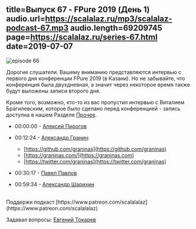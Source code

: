 title=Выпуск 67 - FPure 2019 (День 1)
audio.url=https://scalalaz.ru/mp3/scalalaz-podcast-67.mp3
audio.length=69209745
page=https://scalalaz.ru/series-67.html
date=2019-07-07
----
![episode 66](https://scalalaz.ru/img/ep-fpure-d1.jpg)

Дорогие слушатели.
Вашему вниманию представляются интервью с первого дня конференции
FPure 2019 (в Казани).
Но не забывайте, что конференция была двухдневная, а значит через некоторое время
также будут выложены записи второго дня.

Кроме того, возможно, кто-то из вас пропустил интервью с Виталием Брагилевским,
которое было сделано перед конференцией - запись доступна в нашем
Разделе [Прочее](https://scalalaz.ru/special-page-01.html).

* 00:00:00 - [Алексей Пирогов](https://twitter.com/alex_pir)

* 00:12:24 - [Александр Гранин](https://twitter.com/graninas):

    * [https://github.com/graninas](https://github.com/graninas)
    * [https://graninas.com/](https://graninas.com)
    * [https://twitter.com/graninas](https://twitter.com/graninas)

* 00:30:17 - [Павел Павлов](https://twitter.com/noinline)

* 00:59:34 - [Александр Шарихин](https://twitter.com/nihirash)


<br/>
Поддержи подкаст [https://www.patreon.com/scalalalaz](https://www.patreon.com/scalalalaz)
<br/>


Задавал вопросы:
[Евгений Токарев](https://twitter.com/strobegen)

